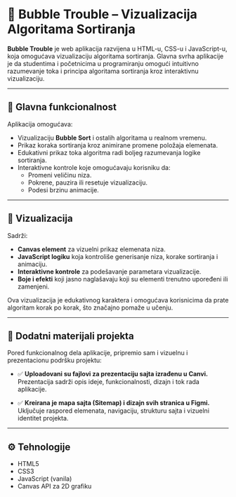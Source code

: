 # 🫧 Bubble Trouble – Vizualizacija Algoritama Sortiranja

**Bubble Trouble** je web aplikacija razvijena u HTML-u, CSS-u i JavaScript-u, koja omogućava vizualizaciju algoritama sortiranja. Glavna svrha aplikacije je da studentima i početnicima u programiranju omogući intuitivno razumevanje toka i principa algoritama sortiranja kroz interaktivnu vizualizaciju.

---

## 🎯 Glavna funkcionalnost

Aplikacija omogućava:

- Vizualizaciju **Bubble Sort** i ostalih algoritama u realnom vremenu.  
- Prikaz koraka sortiranja kroz animirane promene položaja elemenata.  
- Edukativni prikaz toka algoritma radi boljeg razumevanja logike sortiranja.  
- Interaktivne kontrole koje omogućavaju korisniku da:  
  - Promeni veličinu niza.  
  - Pokrene, pauzira ili resetuje vizualizaciju.  
  - Podesi brzinu animacije.

---

## 📄 Vizualizacija

Sadrži:

- **Canvas element** za vizuelni prikaz elemenata niza.  
- **JavaScript logiku** koja kontroliše generisanje niza, korake sortiranja i animaciju.  
- **Interaktivne kontrole** za podešavanje parametara vizualizacije.  
- **Boje i efekti** koji jasno naglašavaju koji su elementi trenutno upoređeni ili zamenjeni.

Ova vizualizacija je edukativnog karaktera i omogućava korisnicima da prate algoritam korak po korak, što značajno pomaže u učenju.

---

## 📁 Dodatni materijali projekta

Pored funkcionalnog dela aplikacije, pripremio sam i vizuelnu i prezentacionu podršku projektu:

- ✅ **Uploadovani su fajlovi za prezentaciju sajta izrađenu u Canvi.**  
  Prezentacija sadrži opis ideje, funkcionalnosti, dizajn i tok rada aplikacije.

- ✅ **Kreirana je mapa sajta (Sitemap) i dizajn svih stranica u Figmi.**  
  Uključuje raspored elemenata, navigaciju, strukturu sajta i vizuelni identitet projekta.

---

## ⚙️ Tehnologije

- HTML5  
- CSS3  
- JavaScript (vanila)  
- Canvas API za 2D grafiku
